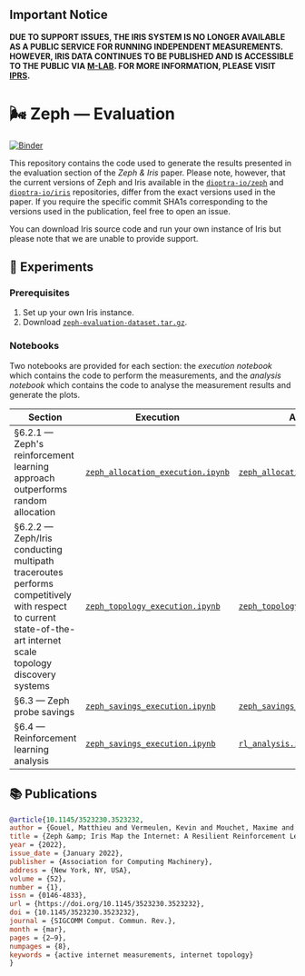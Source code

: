 ## Important Notice
**DUE TO SUPPORT ISSUES, THE IRIS SYSTEM IS NO LONGER AVAILABLE AS A
PUBLIC SERVICE FOR RUNNING INDEPENDENT MEASUREMENTS.
HOWEVER, IRIS DATA CONTINUES TO BE PUBLISHED AND IS ACCESSIBLE TO
THE PUBLIC VIA [M-LAB](https://www.measurementlab.net).
FOR MORE INFORMATION, PLEASE VISIT [IPRS](https://iprs.dioptra.io).**

# 🌬️ Zeph — Evaluation

[![Binder](https://mybinder.org/badge_logo.svg)](https://mybinder.org/v2/gh/dioptra-io/zeph-evaluation/HEAD)

This repository contains the code used to generate the results
presented in the evaluation section of the *Zeph & Iris* paper.
Please note, however, that the current versions of Zeph and Iris
available in the [`dioptra-io/zeph`](https://github.com/dioptra-io/zeph)
and [`dioptra-io/iris`](https://github.com/dioptra-io/iris)
repositories, differ from the exact versions used in the paper. If
you require the specific commit SHA1s corresponding to the versions
used in the publication, feel free to open an issue.

You can download Iris source code and run your own instance of Iris
but please note that we are unable to provide support.

## 🧪 Experiments

### Prerequisites

1. Set up your own Iris instance.
2. Download [`zeph-evaluation-dataset.tar.gz`](https://github.com/dioptra-io/zeph-evaluation/releases/tag/v1.0.0).

### Notebooks

Two notebooks are provided for each section: the *execution notebook* which contains the code to perform the measurements, and the *analysis notebook* which contains the code to analyse the measurement results and generate the plots.

Section | Execution | Analysis
--------|-----------|---------
§6.2.1 — Zeph's reinforcement learning approach outperforms random allocation | [`zeph_allocation_execution.ipynb`](notebooks/zeph_allocation_execution.ipynb) | [`zeph_allocation_analysis.ipynb`](notebooks/zeph_allocation_analysis.ipynb)
§6.2.2 — Zeph/Iris conducting multipath traceroutes performs competitively with respect to current state-of-the-art internet scale topology discovery systems | [`zeph_topology_execution.ipynb`](notebooks/zeph_topology_execution.ipynb) | [`zeph_topology_analysis.ipynb`](notebooks/zeph_topology_analysis.ipynb)
§6.3 — Zeph probe savings | [`zeph_savings_execution.ipynb`](notebooks/zeph_savings_execution.ipynb) | [`zeph_savings_analysis.ipynb`](notebooks/zeph_savings_analysis.ipynb)
§6.4 — Reinforcement learning analysis | [`zeph_savings_execution.ipynb`](notebooks/zeph_savings_execution.ipynb) | [`rl_analysis.ipynb`](notebooks/rl_analysis.ipynb)

## 📚 Publications

```bibtex
@article{10.1145/3523230.3523232,
author = {Gouel, Matthieu and Vermeulen, Kevin and Mouchet, Maxime and Rohrer, Justin P. and Fourmaux, Olivier and Friedman, Timur},
title = {Zeph &amp; Iris Map the Internet: A Resilient Reinforcement Learning Approach to Distributed IP Route Tracing},
year = {2022},
issue_date = {January 2022},
publisher = {Association for Computing Machinery},
address = {New York, NY, USA},
volume = {52},
number = {1},
issn = {0146-4833},
url = {https://doi.org/10.1145/3523230.3523232},
doi = {10.1145/3523230.3523232},
journal = {SIGCOMM Comput. Commun. Rev.},
month = {mar},
pages = {2–9},
numpages = {8},
keywords = {active internet measurements, internet topology}
}
```
